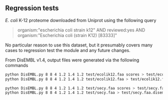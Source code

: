 ## Regression tests

*E. coli* K-12 proteome downloaded from Uniprot using the following query

> organism:"escherichia coli strain k12" AND reviewed:yes AND organism:"Escherichia coli (strain K12) [83333]"

No particular reason to use this dataset, but it presumably covers many
cases to regression test the module and any future changes.

From DisEMBL v1.4, output files were generated via the following commands

```bash
python DisEMBL.py 8 8 4 1.2 1.4 1.2 test/ecolik12.faa scores > test/ecolik12.faa.disembl_v1.4.scores
python DisEMBL.py 8 8 4 1.2 1.4 1.2 test/ecolik12.faa > test/ecolik12.faa.disembl_v1.4

python DisEMBL.py 8 8 4 1.2 1.4 1.2 test/secy.faa scores > test/secy.faa.disembl_v1.4.scores
python DisEMBL.py 8 8 4 1.2 1.4 1.2 test/secy.faa > test/secy.faa.disembl_v1.4
```
